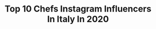 ---
title: Top 10 Chefs Instagram Influencers In Italy In 2020
description: >-
  Find top chefs Instagram influencers in Italy in 2020. Most popular hashtags: #andr #happy #rome #outfitoftheday.
platform: Instagram
profiles:
  - username: "giulialoscodalcollo"
    fullname: >-
      Giulia Losco Dal Collo
    location: "Italy"
    followers: 36521
    engagement: 2189
    commentsToLikes: 0.028616
    id: ck600t3oze8080i14cit5ojk3
    verified: false
    hashtags: "#quarantineandchill, #andr, #ocean, #quarantenachallenge"
  - username: "notordinarychef"
    fullname: >-
      Roberto Valbuzzi
    location: "Italy"
    followers: 445914
    engagement: 689
    commentsToLikes: 0.016938
    id: ck6tntyorakfq0j7144oq7l37
    verified: true
    hashtags: "#birretta, #trainyourtaste, #mesedellaleishmaniosi, #organicfarm"
  - username: "mattia_trani.official"
    fullname: >-
      ᴍᴀᴛᴛɪᴀ ᴛʀᴀɴɪ
    location: "Italy"
    followers: 30960
    engagement: 361
    commentsToLikes: 0.069890
    id: ck5qc5i62oydr0i11q1h3y2hc
    verified: true
    hashtags: "#145bpm, #khidi, #tbilisi, #happy"
  - username: "marcorissa"
    fullname: >-
      Marco RISSA!
    location: "Italy"
    followers: 30925
    engagement: 1898
    commentsToLikes: 0.030275
    id: ck0vvq0sdq8rg0i19pyxgzw4q
    verified: false
    hashtags: "#roma, #palacalafiore, #gibsonkebmo, #rome"
  - username: "le_torte_di_renato"
    fullname: >-
      Renato Ardovino
    location: "Italy"
    followers: 366397
    engagement: 274
    commentsToLikes: 0.051971
    id: ck6u6uf7ahsa70j71hwe1oqon
    verified: true
    hashtags: "#andratuttobene, #pinupcake, #fruttidibosco, #cakedecorating"
  - username: "alfio_rrotani"
    fullname: >-
      ALFIO RROTANI
    location: "Italy"
    followers: 42491
    engagement: 798
    commentsToLikes: 0.022310
    id: ck6tlxzxy6ube0j7138cfveei
    verified: true
    hashtags: "#nofilter, #barbeque"
  - username: "alessandracivilla"
    fullname: >-
      Alessandra
    location: "Italy"
    followers: 5913
    engagement: 1806
    commentsToLikes: 0.026833
    id: ckaoxp4iye72n0i78woup79bn
    verified: false
    hashtags: "#smilealways, #todaymood, #tattoogirl, #myspecialplace"
  - username: "monafstevens"
    fullname: >-
      Mona Francesca Stevens
    location: "Italy"
    followers: 21103
    engagement: 1527
    commentsToLikes: 0.040473
    id: ck6tn9akw9dyt0j71latc7l3k
    verified: false
    hashtags: "#zambiannaturals, #curlyblondehair, #curlyculture, #curlyblondes"
  - username: "chefdiiorio"
    fullname: >-
      Chef Giuseppe Di Iorio
    location: "Italy"
    followers: 21990
    engagement: 390
    commentsToLikes: 0.048182
    id: ck0u1lmoox5oy0i19kdugigto
    verified: false
    hashtags: "#sslazio1900, #cantante, #pranzodamamma, #photographer"
  - username: "simonetta_sommaruga"
    fullname: >-
      Simonetta Sommaruga
    location: "Italy"
    followers: 18284
    engagement: 494
    commentsToLikes: 0.026178
    id: ck9wd4tu6e2fq0j78clqepp9y
    verified: false
    hashtags: "#lohngleichheit, #giornatadellabiodiversit, #coronainfoch, #wirbleibenzuhause"
---